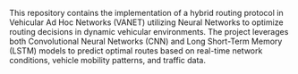 
This repository contains the implementation of a hybrid routing protocol in Vehicular Ad Hoc Networks (VANET) utilizing Neural Networks to optimize routing decisions in dynamic vehicular environments. The project leverages both Convolutional Neural Networks (CNN) and Long Short-Term Memory (LSTM) models to predict optimal routes based on real-time network conditions, vehicle mobility patterns, and traffic data.
